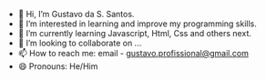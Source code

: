 - 👋 Hi, I’m Gustavo da S. Santos.
- 👀 I’m interested in learning and improve my programming skills.
- 🌱 I’m currently learning Javascript, Html, Css and others next.
- 💞️ I’m looking to collaborate on ...
- 📫 How to reach me: email - gustavo.profissional@gmail.com
- 😄 Pronouns: He/Him
